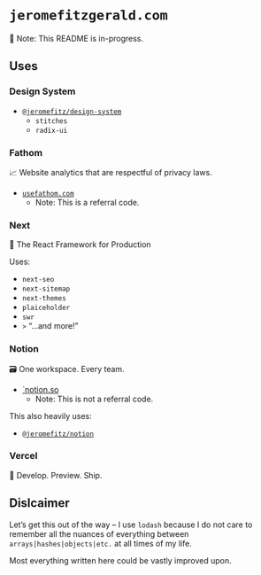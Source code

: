 # `jeromefitzgerald.com`

📝️ Note: This README is in-progress.

## Uses

### Design System

- [`@jeromefitz/design-system`](https://github.com/JeromeFitz/packages/tree/main/packages/design-system)
  - `stitches`
  - `radix-ui`

### Fathom

📈️ Website analytics that are respectful of privacy laws.

- [`usefathom.com`](https://usefathom.com/ref/GKTEFP)
  - Note: This is a referral code.

### Next

🔺️ The React Framework for Production

Uses:

- `next-seo`
- `next-sitemap`
- `next-themes`
- `plaiceholder`
- `swr`
- `>` “...and more!”

### Notion

🗃️ One workspace. Every team.

- [`notion.so](https://www.notion.so)
  - Note: This is not a referral code.

This also heavily uses:

- [`@jeromefitz/notion`](https://github.com/JeromeFitz/packages/tree/main/packages/notion)

### Vercel

🔺️ Develop. Preview. Ship.

## Dislcaimer

Let’s get this out of the way – I use `lodash` because I do not care to remember all the nuances of everything between `arrays|hashes|objects|etc.` at all times of my life.

Most everything written here could be vastly improved upon.

